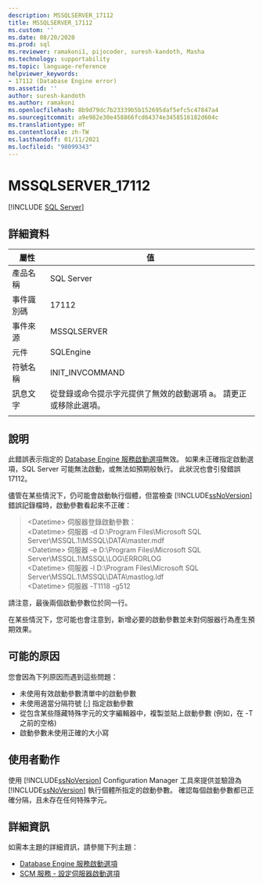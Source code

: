 ```yaml
---
description: MSSQLSERVER_17112
title: MSSQLSERVER_17112
ms.custom: ''
ms.date: 08/20/2020
ms.prod: sql
ms.reviewer: ramakoni1, pijocoder, suresh-kandoth, Masha
ms.technology: supportability
ms.topic: language-reference
helpviewer_keywords:
- 17112 (Database Engine error)
ms.assetid: ''
author: suresh-kandoth
ms.author: ramakoni
ms.openlocfilehash: 8b9d79dc7b23339b5b152695daf5efc5c47847a4
ms.sourcegitcommit: a9e982e30e458866fcd64374e3458516182d604c
ms.translationtype: HT
ms.contentlocale: zh-TW
ms.lasthandoff: 01/11/2021
ms.locfileid: "98099343"
---
```

# <a name="mssqlserver_17112"></a>MSSQLSERVER_17112
 [!INCLUDE [SQL Server](../../includes/applies-to-version/sqlserver.md)]

## <a name="details"></a>詳細資料

|屬性|值|
|---|---|
|產品名稱|SQL Server|
|事件識別碼|17112|
|事件來源|MSSQLSERVER|
|元件|SQLEngine|
|符號名稱|INIT_INVCOMMAND|
|訊息文字|從登錄或命令提示字元提供了無效的啟動選項 a。 請更正或移除此選項。|
||

## <a name="explanation"></a>說明

此錯誤表示指定的 [Database Engine 服務啟動選項](../../database-engine/configure-windows/database-engine-service-startup-options.md)無效。 如果未正確指定啟動選項，SQL Server 可能無法啟動，或無法如預期般執行。 此狀況也會引發錯誤 17112。

儘管在某些情況下，仍可能會啟動執行個體，但當檢查 [!INCLUDE[ssNoVersion](../../includes/ssnoversion-md.md)] 錯誤記錄檔時，啟動參數看起來不正確：

> \<Datetime> 伺服器登錄啟動參數：  
\<Datetime> 伺服器 -d D:\Program Files\Microsoft SQL Server\MSSQL.1\MSSQL\DATA\master.mdf  
\<Datetime> 伺服器 -e D:\Program Files\Microsoft SQL Server\MSSQL.1\MSSQL\LOG\ERRORLOG  
\<Datetime> 伺服器 -l D:\Program Files\Microsoft SQL Server\MSSQL.1\MSSQL\DATA\mastlog.ldf  
\<Datetime> 伺服器 -T1118 -g512

請注意，最後兩個啟動參數位於同一行。

在某些情況下，您可能也會注意到，新增必要的啟動參數並未對伺服器行為產生預期效果。

## <a name="possible-causes"></a>可能的原因

您會因為下列原因而遇到這些問題：

- 未使用有效啟動參數清單中的啟動參數
- 未使用適當分隔符號 [;] 指定啟動參數
- 從包含某些隱藏特殊字元的文字編輯器中，複製並貼上啟動參數 (例如，在 -T 之前的空格)
- 啟動參數未使用正確的大小寫

## <a name="user-action"></a>使用者動作

使用 [!INCLUDE[ssNoVersion](../../includes/ssnoversion-md.md)] Configuration Manager 工具來提供並驗證為 [!INCLUDE[ssNoVersion](../../includes/ssnoversion-md.md)] 執行個體所指定的啟動參數。 確認每個啟動參數都已正確分隔，且未存在任何特殊字元。

## <a name="more-information"></a>詳細資訊

如需本主題的詳細資訊，請參閱下列主題：

- [Database Engine 服務啟動選項](../../database-engine/configure-windows/database-engine-service-startup-options.md)
- [SCM 服務 - 設定伺服器啟動選項](../../database-engine/configure-windows/scm-services-configure-server-startup-options.md)